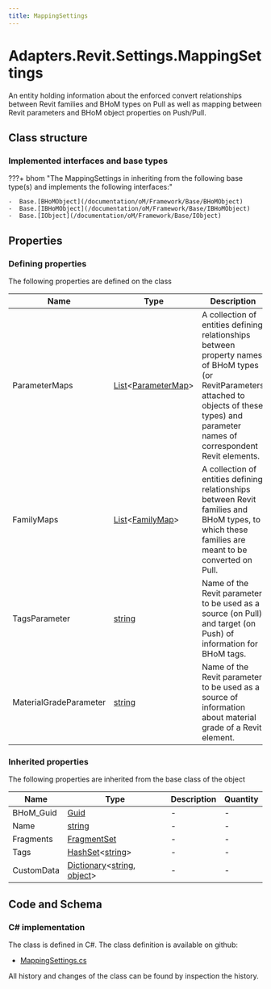 ```yaml
---
title: MappingSettings
---
```


# Adapters.Revit.Settings.MappingSettings

An entity holding information about the enforced convert relationships between Revit families and BHoM types on Pull as well as mapping between Revit parameters and BHoM object properties on Push/Pull.

## Class structure

### Implemented interfaces and base types

???+ bhom "The MappingSettings in inheriting from the following base type(s) and implements the following interfaces:"

    -  Base.[BHoMObject](/documentation/oM/Framework/Base/BHoMObject)
    -  Base.[IBHoMObject](/documentation/oM/Framework/Base/IBHoMObject)
    -  Base.[IObject](/documentation/oM/Framework/Base/IObject)


## Properties



### Defining properties

The following properties are defined on the class

| Name             | Type             | Description      | Quantity         |
|------------------|------------------|------------------|------------------|
| ParameterMaps | [List](https://learn.microsoft.com/en-us/dotnet/api/System.Collections.Generic.List-1?view=netstandard-2.0)&lt;[ParameterMap](/documentation/oM/Adapter/Adapters/Revit/Mapping/ParameterMap)&gt; | A collection of entities defining relationships between property names of BHoM types (or RevitParameters attached to objects of these types) and parameter names of correspondent Revit elements. | - |
| FamilyMaps | [List](https://learn.microsoft.com/en-us/dotnet/api/System.Collections.Generic.List-1?view=netstandard-2.0)&lt;[FamilyMap](/documentation/oM/Adapter/Adapters/Revit/Mapping/FamilyMap)&gt; | A collection of entities defining relationships between Revit families and BHoM types, to which these families are meant to be converted on Pull. | - |
| TagsParameter | [string](https://learn.microsoft.com/en-us/dotnet/api/System.String?view=netstandard-2.0) | Name of the Revit parameter to be used as a source (on Pull) and target (on Push) of information for BHoM tags. | - |
| MaterialGradeParameter | [string](https://learn.microsoft.com/en-us/dotnet/api/System.String?view=netstandard-2.0) | Name of the Revit parameter to be used as a source of information about material grade of a Revit element. | - |


### Inherited properties
The following properties are inherited from the base class of the object

| Name             | Type             | Description      | Quantity         |
|------------------|------------------|------------------|------------------|
| BHoM_Guid | [Guid](https://learn.microsoft.com/en-us/dotnet/api/System.Guid?view=netstandard-2.0) | - | - |
| Name | [string](https://learn.microsoft.com/en-us/dotnet/api/System.String?view=netstandard-2.0) | - | - |
| Fragments | [FragmentSet](/documentation/oM/Framework/Base/FragmentSet) | - | - |
| Tags | [HashSet](https://learn.microsoft.com/en-us/dotnet/api/System.Collections.Generic.HashSet-1?view=netstandard-2.0)&lt;[string](https://learn.microsoft.com/en-us/dotnet/api/System.String?view=netstandard-2.0)&gt; | - | - |
| CustomData | [Dictionary](https://learn.microsoft.com/en-us/dotnet/api/System.Collections.Generic.Dictionary-2?view=netstandard-2.0)&lt;[string](https://learn.microsoft.com/en-us/dotnet/api/System.String?view=netstandard-2.0), [object](https://learn.microsoft.com/en-us/dotnet/api/System.Object?view=netstandard-2.0)&gt; | - | - |


## Code and Schema

### C# implementation

The class is defined in C#. The class definition is available on github:

- [MappingSettings.cs](https://github.com/BHoM/Revit_Toolkit/blob/develop/Revit_oM/Settings/MappingSettings.cs)

All history and changes of the class can be found by inspection the history.
